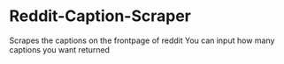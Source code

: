 # Reddit-Caption-Scraper
Scrapes the captions on the frontpage of reddit
You can input how many captions you want returned
